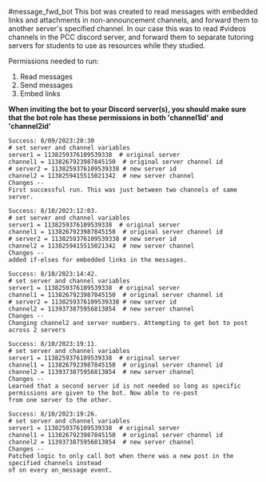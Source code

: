 #message_fwd_bot
This bot was created to read messages with embedded links and attachments in non-announcement channels, and forward them to another server's specified channel. In our case this was to read #videos channels in the PCC discord server, and forward them to separate tutoring servers for students to use as resources while they studied. 

Permissions needed to run:
1. Read messages
2. Send messages
3. Embed links


**When inviting the bot to your Discord server(s), you should make sure that the bot role has these permissions in both 'channel1id' and 'channel2id'**
~~~~~~~~~~~~~~~~~~~~~~~~~~~~~~~~~~~~~~~~~~~~~~~~~~~~~~~~~~~~~~~~~~~~~~~~~~~~~~~~~~
Success: 8/09/2023:20:30
# set server and channel variables
server1 = 1138259376109539338  # original server
channel1 = 1138267923987845150  # original server channel id
# server2 = 1138259376109539338 # new server id
channel2 = 1138259415515021342  # new server channel
Changes --
First successful run. This was just between two channels of same server.

Success: 8/10/2023:12:03.
# set server and channel variables
server1 = 1138259376109539338  # original server
channel1 = 1138267923987845150  # original server channel id
# server2 = 1138259376109539338 # new server id
channel2 = 1138259415515021342  # new server channel
Changes --
added if-elses for embedded links in the messages.

Success: 8/10/2023:14:42.
# set server and channel variables
server1 = 1138259376109539338  # original server
channel1 = 1138267923987845150  # original server channel id
# server2 = 1138259376109539338 # new server id
channel2 = 1139373875956813854  # new server channel
Changes --
Changing channel2 and server numbers. Attempting to get bot to post across 2 servers

Success: 8/10/2023:19:11.
# set server and channel variables
server1 = 1138259376109539338  # original server
channel1 = 1138267923987845150  # original server channel id
channel2 = 1139373875956813854  # new server channel
Changes --
Learned that a second server id is not needed so long as specific permissions are given to the bot. Now able to re-post
from one server to the other.

Success: 8/10/2023:19:26.
# set server and channel variables
server1 = 1138259376109539338  # original server
channel1 = 1138267923987845150  # original server channel id
channel2 = 1139373875956813854  # new server channel
Changes --
Patched logic to only call bot when there was a new post in the specified channels instead
of on every on_message event.
